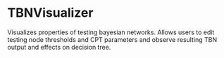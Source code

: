 # TBNVisualizer
Visualizes properties of testing bayesian networks. Allows users to edit testing node thresholds and CPT parameters and observe resulting TBN output and effects on decision tree. 
